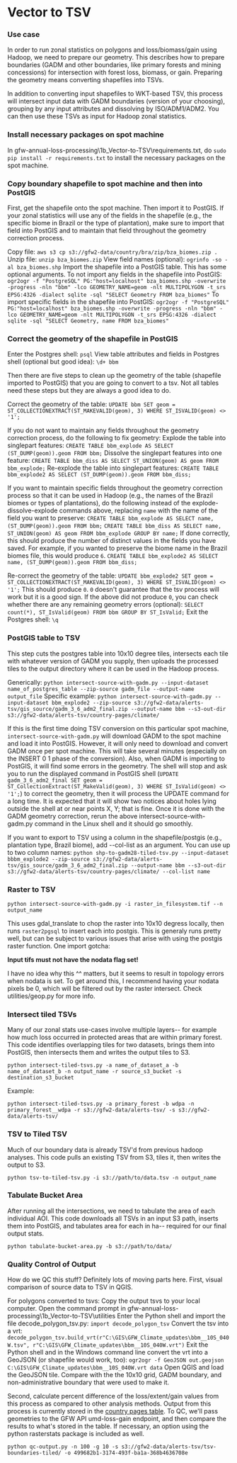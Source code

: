 # Vector to TSV

### Use case

In order to run zonal statistics on polygons and loss/biomass/gain using Hadoop, we need to prepare our geometry. This describes how to prepare boundaries (GADM and other boundaries, like primary forests and mining concessions) for intersection with forest loss, biomass, or gain. Preparing the geometry means converting shapefiles into TSVs. 

In addition to converting input shapefiles to WKT-based TSV, this process will intersect input data with GADM boundaries (version of your choosing), grouping by any input attributes and dissolving by ISO/ADM1/ADM2. You can then use these TSVs as input for Hadoop zonal statistics.

### Install necessary packages on spot machine

In gfw-annual-loss-processing\1b_Vector-to-TSV\requirements.txt, do `sudo pip install -r requirements.txt` to install the necessary packages on the spot machine.

### Copy boundary shapefile to spot machine and then into PostGIS

First, get the shapefile onto the spot machine. Then import it to PostGIS. If your zonal statistics will use any of the fields in the shapefile (e.g., the specific biome in Brazil or the type of plantation), make sure to import that field into PostGIS and to maintain that field throughout the geometry correction process. 

Copy file: `aws s3 cp s3://gfw2-data/country/bra/zip/bza_biomes.zip .`
Unzip file: `unzip bza_biomes.zip`
View field names (optional): `ogrinfo -so -al bza_biomes.shp`
Import the shapefile into a PostGIS table. This has some optional arguments. 
To not import any fields in the shapefile into PostGIS: `ogr2ogr -f "PostgreSQL" PG:"host=localhost" bza_biomes.shp -overwrite -progress -nln "bbm" -lco GEOMETRY_NAME=geom -nlt MULTIPOLYGON -t_srs EPSG:4326 -dialect sqlite -sql "SELECT Geometry FROM bza_biomes"`
To import specific fields in the shapefile into PostGIS: `ogr2ogr -f "PostgreSQL" PG:"host=localhost" bza_biomes.shp -overwrite -progress -nln "bbm" -lco GEOMETRY_NAME=geom -nlt MULTIPOLYGON -t_srs EPSG:4326 -dialect sqlite -sql "SELECT Geometry, name FROM bza_biomes"`

### Correct the geometry of the shapefile in PostGIS

Enter the Postgres shell: `psql`
View table attributes and fields in Postgres shell (optional but good idea): `\d+ bbm`

Then there are five steps to clean up the geometry of the table (shapefile imported to PostGIS) that you are going to convert to a tsv. Not all tables need these steps but they are always a good idea to do.

Correct the geometry of the table: `UPDATE bbm SET geom = ST_COLLECTIONEXTRACT(ST_MAKEVALID(geom), 3) WHERE ST_ISVALID(geom) <> '1';`

If you do not want to maintain any fields throughout the geometry correction process, do the following to fix geometry:
Explode the table into singlepart features: `CREATE TABLE bbm_explode AS SELECT (ST_DUMP(geom)).geom FROM bbm;`
Dissolve the singlepart features into one feature: `CREATE TABLE bbm_diss AS SELECT ST_UNION(geom) AS geom FROM bbm_explode;`
Re-explode the table into singlepart features: `CREATE TABLE bbm_explode2 AS SELECT (ST_DUMP(geom)).geom FROM bbm_diss;`

If you want to maintain specific fields throughout the geometry correction process so that it can be used in Hadoop (e.g., the names of the Brazil biomes or types of plantations), do the following instead of the explode-dissolve-explode commands above, replacing `name` with the name of the field you want to preserve:
`CREATE TABLE bbm_explode AS SELECT name, (ST_DUMP(geom)).geom FROM bbm;`
`CREATE TABLE bbm_diss AS SELECT name, ST_UNION(geom) AS geom FROM bbm_explode GROUP BY name;`
If done correctly, this should produce the number of distinct values in the fields you have saved. For example, if you wanted to preserve the biome name in the Brazil biomes file, this would produce `6`.
`CREATE TABLE bbm_explode2 AS SELECT name, (ST_DUMP(geom)).geom FROM bbm_diss;`

Re-correct the geometry of the table: `UPDATE bbm_explode2 SET geom = ST_COLLECTIONEXTRACT(ST_MAKEVALID(geom), 3) WHERE ST_ISVALID(geom) <> '1';`
This should produce `0`. `0` doesn't guarantee that the tsv process will work but it is a good sign. 
If the above did not produce `0`, you can check whether there are any remaining geometry errors (optional): `SELECT count(*), ST_IsValid(geom) FROM bbm GROUP BY ST_IsValid;`
Exit the Postgres shell: `\q`

### PostGIS table to TSV

This step cuts the postgres table into 10x10 degree tiles, intersects each tile with whatever version of GADM you supply, then uploads the processed tiles to the output directory where it can be used in the Hadoop process. 

Generically: `python intersect-source-with-gadm.py --input-dataset name_of_postgres_table --zip-source gadm_file --output-name output_file`
Specific example: `python intersect-source-with-gadm.py --input-dataset bbm_explode2 --zip-source s3://gfw2-data/alerts-tsv/gis_source/gadm_3_6_adm2_final.zip --output-name bbm --s3-out-dir s3://gfw2-data/alerts-tsv/country-pages/climate/`

If this is the first time doing TSV conversion on this particular spot machine, `intersect-source-with-gadm.py` will download GADM to the spot machine and load it into PostGIS. However, it will only need to download and convert GADM once per spot machine. This will take several minutes (especially on the INSERT 0 1 phase of the conversion). Also, when GADM is importing to PostGIS, it will find some errors in the geometry. The shell will stop and ask you to run the displayed command in PostGIS shell (`UPDATE gadm_3_6_adm2_final SET geom = ST_CollectionExtract(ST_MakeValid(geom), 3) WHERE ST_IsValid(geom) <> '1';`) to correct the geometry, then it will process the UPDATE command for a long time. It is expected that it will show two notices about holes lying outside the shell at or near points X, Y; that is fine. Once it is done with the GADM geometry correction, rerun the above intersect-source-with-gadm.py command in the Linux shell and it should go smoothly. 

If you want to export to TSV using a column in the shapefile/postgis (e.g., plantation type, Brazil biome), add --col-list <column names> as an argument. You can use up to two column names: `python shp-to-gadm28-tiled-tsv.py --input-dataset bbbm_explode2 --zip-source s3://gfw2-data/alerts-tsv/gis_source/gadm_3_6_adm2_final.zip --output-name bbm --s3-out-dir s3://gfw2-data/alerts-tsv/country-pages/climate/ --col-list name`

### Raster to TSV

`python intersect-source-with-gadm.py -i raster_in_filesystem.tif --n output_name`

This uses gdal_translate to chop the raster into 10x10 degress locally, then runs `raster2pgsql` to insert each into postgis. This is generaly runs pretty well, but can be subject to various issues that arise with using the postgis raster function. One import gotcha:

**Input tifs must not have the nodata flag set!**

I have no idea why this ^^ matters, but it seems to result in topology errors when nodata is set. To get around this, I recommend having your nodata pixels be 0, which will be filtered out by the raster intersect. Check utilities/geop.py for more info.

### Intersect tiled TSVs

Many of our zonal stats use-cases involve multiple layers-- for example  how much loss occurred in protected areas that are within primary forest. This code identifies overlapping tiles for two datasets, brings them into PostGIS, then intersects them and writes the output tiles to S3.

`python intersect-tiled-tsvs.py -a name_of_dataset_a -b name_of_dataset_b -n output_name -r source_s3_bucket -s destination_s3_bucket`

Example:

`python intersect-tiled-tsvs.py -a primary_forest -b wdpa -n primary_forest__wdpa -r s3://gfw2-data/alerts-tsv/ -s s3://gfw2-data/alerts-tsv/`

### TSV to Tiled TSV

Much of our boundary data is already TSV'd from previous hadoop analyses. This code pulls an existing TSV from S3, tiles it, then writes the output to S3.

`python tsv-to-tiled-tsv.py -i s3://path/to/data.tsv -n output_name`

### Tabulate Bucket Area

After running all the intersections, we need to tabulate the area of each individual AOI. This code downloads all TSVs in an input S3 path, inserts them into PostGIS, and tabulates area for each in ha-- required for our final output stats.

`python tabulate-bucket-area.py -b s3://path/to/data/`

### Quality Control of Output

How do we QC this stuff? Definitely lots of moving parts here. First, visual comparison of source data to TSV in QGIS.

For polygons converted to tsvs:
Copy the output tsvs to your local computer.
Open the command prompt in gfw-annual-loss-processing\1b_Vector-to-TSV\utilities
Enter the Python shell and import the file decode_polygon_tsv.py: `import decode_polygon_tsv`
Convert the tsv into a vrt: `decode_polygon_tsv.build_vrt(r"C:\GIS\GFW_Climate_updates\bbm__10S_040W.tsv", r"C:\GIS\GFW_Climate_updates\bbm__10S_040W.vrt")`
Exit the Python shell and in the Windows command line convert the vrt into a GeoJSON (or shapefile would work, too): `ogr2ogr -f GeoJSON out.geojson C:\GIS\GFW_Climate_updates\bbm__10S_040W.vrt data`
Open QGIS and load the GeoJSON tile. Compare with the the 10x10 grid, GADM boundary, and non-administrative boundary that were used to make it. 


Second, calculate percent difference of the loss/extent/gain values from this process as compared to other analysis methods. Output from this process is currently stored in the [country pages table](https://production-api.globalforestwatch.org/v1/dataset/499682b1-3174-493f-ba1a-368b4636708e). To QC, we'll pass geometries to the GFW API umd-loss-gain endpoint, and then compare the results to what's stored in the table. If necessary, an option using the python rasterstats package is included as well.

`python qc-output.py -n 100 -g 10 -s s3://gfw2-data/alerts-tsv/tsv-boundaries-tiled/ -o 499682b1-3174-493f-ba1a-368b4636708e`
